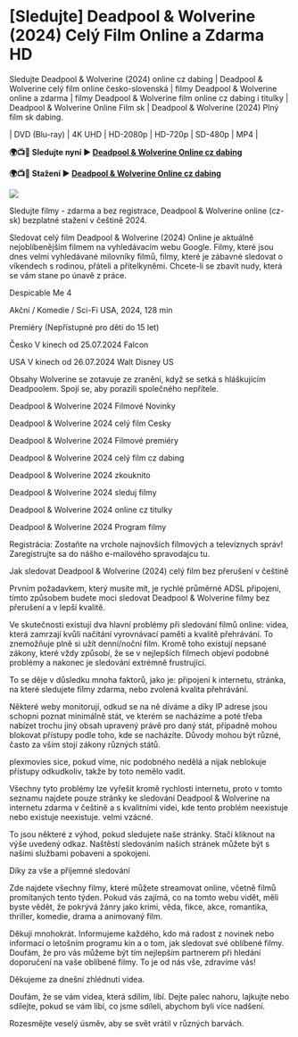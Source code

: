 # [Sledujte] Deadpool & Wolverine (2024) Celý Film Online a Zdarma HD

Sledujte Deadpool & Wolverine (2024) online cz dabing | Deadpool & Wolverine celý film online česko-slovenská | filmy Deadpool & Wolverine online a zdarma | filmy Deadpool & Wolverine film online cz dabing i titulky | Deadpool & Wolverine Online Film sk | Deadpool & Wolverine (2024) Plný film sk dabing.

| DVD (Blu-ray) | 4K UHD | HD-2080p | HD-720p | SD-480p | MP4 |

**🌍📺📱 Sledujte nyní ▶️ [Deadpool & Wolverine Online cz dabing](https://plexmovies.org/cs/movie/533535)**

**🌍📺📱 Stažení ▶️ [Deadpool & Wolverine Online cz dabing](https://plexmovies.org/cs/movie/533535)**

<img src="https://image.tmdb.org/t/p/original/A4JG9mkAjOQ3XNJy2oji1Jr224R.jpg" />

Sledujte filmy - zdarma a bez registrace, Deadpool & Wolverine online (cz-sk) bezplatné stažení v češtině 2024.

Sledovat celý film Deadpool & Wolverine (2024) Online je aktuálně nejoblíbenějším filmem na vyhledávacím webu Google. Filmy, které jsou dnes velmi vyhledávané milovníky filmů, filmy, které je zábavné sledovat o víkendech s rodinou, přáteli a přítelkyněmi. Chcete-li se zbavit nudy, která se vám stane po únavě z práce.

Despicable Me 4

Akční / Komedie / Sci-Fi
USA, 2024, 128 min

Premiéry (Nepřístupné pro děti do 15 let)

Česko V kinech od 25.07.2024 Falcon

USA V kinech od 26.07.2024 Walt Disney US

Obsahy
Wolverine se zotavuje ze zranění, když se setká s hláškujícím Deadpoolem. Spojí se, aby porazili společného nepřítele.

Deadpool & Wolverine 2024 Filmové Novinky

Deadpool & Wolverine 2024 celý film Cesky

Deadpool & Wolverine 2024 Filmové premiéry

Deadpool & Wolverine 2024 celý film cz dabing

Deadpool & Wolverine 2024 zkouknito

Deadpool & Wolverine 2024 sleduj filmy

Deadpool & Wolverine 2024 online cz titulky

Deadpool & Wolverine 2024 Program filmy

Registrácia: Zostaňte na vrchole najnovších filmových a televíznych správ! Zaregistrujte sa do nášho e-mailového spravodajcu tu.

Jak sledovat Deadpool & Wolverine (2024) celý film bez přerušení v češtině

Prvním požadavkem, který musíte mít, je rychlé průměrné ADSL připojení, tímto způsobem budete moci sledovat Deadpool & Wolverine filmy bez přerušení a v lepší kvalitě.

Ve skutečnosti existují dva hlavní problémy při sledování filmů online: videa, která zamrzají kvůli načítání vyrovnávací paměti a kvalitě přehrávání. To znemožňuje plně si užít denní/noční film. Kromě toho existují nepsané zákony, které vždy způsobí, že se v nejlepších filmech objeví podobné problémy a nakonec je sledování extrémně frustrující.

To se děje v důsledku mnoha faktorů, jako je: připojení k internetu, stránka, na které sledujete filmy zdarma, nebo zvolená kvalita přehrávání.

Některé weby monitorují, odkud se na ně díváme a díky IP adrese jsou schopni poznat minimálně stát, ve kterém se nacházíme a poté třeba nabízet trochu jiný obsah upravený právě pro daný stát, případně mohou blokovat přístupy podle toho, kde se nacházíte. Důvody mohou být různé, často za vším stojí zákony různých států.

plexmovies sice, pokud víme, nic podobného nedělá a nijak neblokuje přístupy odkudkoliv, takže by toto nemělo vadit.

Všechny tyto problémy lze vyřešit kromě rychlosti internetu, proto v tomto seznamu najdete pouze stránky ke sledování Deadpool & Wolverine na internetu zdarma v češtině a s kvalitními videi, kde tento problém neexistuje nebo existuje neexistuje. velmi vzácné.

To jsou některé z výhod, pokud sledujete naše stránky. Stačí kliknout na výše uvedený odkaz. Naštěstí sledováním našich stránek můžete být s našimi službami pobaveni a spokojeni.

Díky za vše a příjemné sledování

Zde najdete všechny filmy, které můžete streamovat online, včetně filmů promítaných tento týden. Pokud vás zajímá, co na tomto webu vidět, měli byste vědět, že pokrývá žánry jako krimi, věda, fikce, akce, romantika, thriller, komedie, drama a animovaný film.

Děkuji mnohokrát. Informujeme každého, kdo má radost z novinek nebo informací o letošním programu kin a o tom, jak sledovat své oblíbené filmy. Doufám, že pro vás můžeme být tím nejlepším partnerem při hledání doporučení na vaše oblíbené filmy. To je od nás vše, zdravíme vás!

Děkujeme za dnešní zhlédnutí videa.

Doufám, že se vám videa, která sdílím, líbí. Dejte palec nahoru, lajkujte nebo sdílejte, pokud se vám líbí, co jsme sdíleli, abychom byli více nadšení.

Rozesmějte veselý úsměv, aby se svět vrátil v různých barvách.
